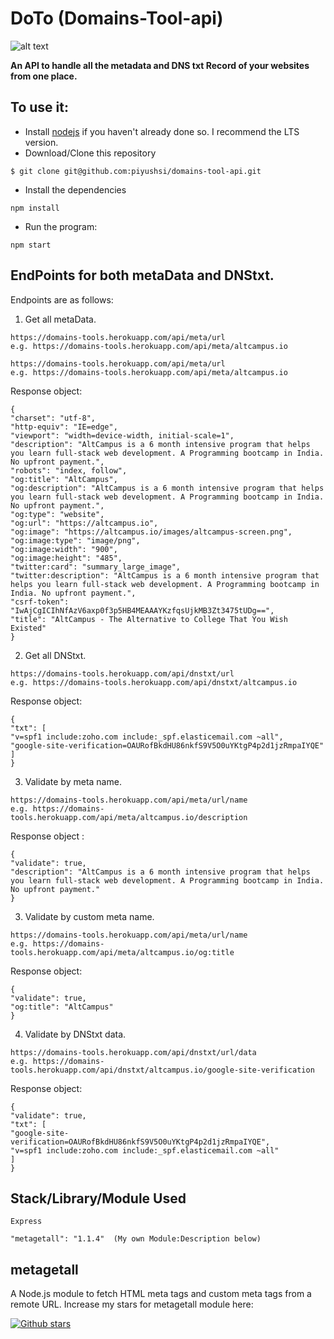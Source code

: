 
# DoTo (Domains-Tool-api)
![alt text](https://domains-tools.herokuapp.com/images/logo.jpg?raw=true "Title")

**An API to handle all the metadata and DNS txt Record of your websites from one place.**


## To use it:

- Install [nodejs](https://nodejs.org/) if you haven't already done so. I recommend the LTS version.
- Download/Clone this repository
``` 
$ git clone git@github.com:piyushsi/domains-tool-api.git
```
- Install the dependencies

```
npm install
```

- Run the program:

```
npm start
```

## EndPoints for both metaData and DNStxt.

Endpoints are as follows:

1. Get all metaData.
```
https://domains-tools.herokuapp.com/api/meta/url
e.g. https://domains-tools.herokuapp.com/api/meta/altcampus.io
```
```
https://domains-tools.herokuapp.com/api/meta/url
e.g. https://domains-tools.herokuapp.com/api/meta/altcampus.io
```
Response object:
```
{
"charset": "utf-8",
"http-equiv": "IE=edge",
"viewport": "width=device-width, initial-scale=1",
"description": "AltCampus is a 6 month intensive program that helps you learn full-stack web development. A Programming bootcamp in India. No upfront payment.",
"robots": "index, follow",
"og:title": "AltCampus",
"og:description": "AltCampus is a 6 month intensive program that helps you learn full-stack web development. A Programming bootcamp in India. No upfront payment.",
"og:type": "website",
"og:url": "https://altcampus.io",
"og:image": "https://altcampus.io/images/altcampus-screen.png",
"og:image:type": "image/png",
"og:image:width": "900",
"og:image:height": "485",
"twitter:card": "summary_large_image",
"twitter:description": "AltCampus is a 6 month intensive program that helps you learn full-stack web development. A Programming bootcamp in India. No upfront payment.",
"csrf-token": "IwAjCgICIhNfAzV6axp0f3p5HB4MEAAAYKzfqsUjkMB3Zt3475tUDg==",
"title": "AltCampus - The Alternative to College That You Wish Existed"
}
```
2. Get all DNStxt.
```
https://domains-tools.herokuapp.com/api/dnstxt/url
e.g. https://domains-tools.herokuapp.com/api/dnstxt/altcampus.io
```
Response object:
```
{
"txt": [
"v=spf1 include:zoho.com include:_spf.elasticemail.com ~all",
"google-site-verification=OAURofBkdHU86nkfS9V5O0uYKtgP4p2d1jzRmpaIYQE"
]
}
```
3. Validate by meta name.
```
https://domains-tools.herokuapp.com/api/meta/url/name
e.g. https://domains-tools.herokuapp.com/api/meta/altcampus.io/description
``` 
Response object : 
```
{
"validate": true,
"description": "AltCampus is a 6 month intensive program that helps you learn full-stack web development. A Programming bootcamp in India. No upfront payment."
}
```
3. Validate by custom meta name.
```
https://domains-tools.herokuapp.com/api/meta/url/name
e.g. https://domains-tools.herokuapp.com/api/meta/altcampus.io/og:title
```
Response object:
```
{
"validate": true,
"og:title": "AltCampus"
}
```

4. Validate by DNStxt data.
```
https://domains-tools.herokuapp.com/api/dnstxt/url/data
e.g. https://domains-tools.herokuapp.com/api/dnstxt/altcampus.io/google-site-verification
```
Response object:
```
{
"validate": true,
"txt": [
"google-site-verification=OAURofBkdHU86nkfS9V5O0uYKtgP4p2d1jzRmpaIYQE",
"v=spf1 include:zoho.com include:_spf.elasticemail.com ~all"
]
}
```

## Stack/Library/Module Used
```
Express
```

```
"metagetall": "1.1.4"  (My own Module:Description below)
```


## metagetall

A Node.js module to fetch HTML meta tags and custom meta tags from a remote URL.
Increase my stars for metagetall module here:

[![Github stars](https://img.shields.io/github/stars/piyushsi/metagetall.svg?style=social&label=Star)](https://github.com/piyushsi/metagetall)
